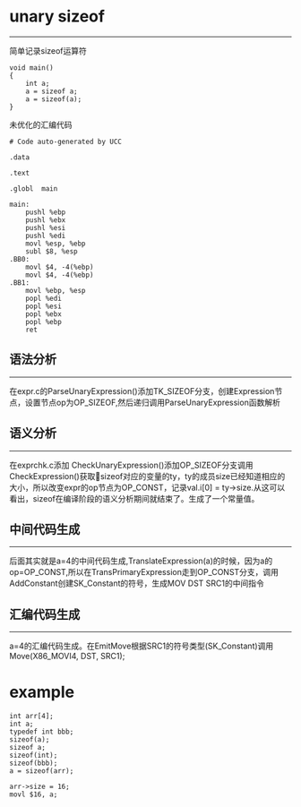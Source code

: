 # unary sizeof
---
简单记录sizeof运算符
```
void main()
{
    int a;
    a = sizeof a;
    a = sizeof(a);
}
```
未优化的汇编代码
```
# Code auto-generated by UCC

.data

.text

.globl	main

main:
	pushl %ebp
	pushl %ebx
	pushl %esi
	pushl %edi
	movl %esp, %ebp
	subl $8, %esp
.BB0:
	movl $4, -4(%ebp)
    movl $4, -4(%ebp)
.BB1:
	movl %ebp, %esp
	popl %edi
	popl %esi
	popl %ebx
	popl %ebp
	ret

```

## 语法分析
---
在expr.c的ParseUnaryExpression()添加TK_SIZEOF分支，创建Expression节点，设置节点op为OP_SIZEOF,然后递归调用ParseUnaryExpression函数解析

## 语义分析
---
在exprchk.c添加 CheckUnaryExpression()添加OP_SIZEOF分支调用CheckExpression()获取sizeof对应的变量的ty，ty的成员size已经知道相应的大小，所以改变expr的op节点为OP_CONST，记录val.i[0] = ty->size.从这可以看出，sizeof在编译阶段的语义分析期间就结束了。生成了一个常量值。

## 中间代码生成
---
后面其实就是a=4的中间代码生成,TranslateExpression(a)的时候，因为a的op=OP_CONST,所以在TransPrimaryExpression走到OP_CONST分支，调用AddConstant创建SK_Constant的符号，生成MOV DST SRC1的中间指令

## 汇编代码生成
---
a=4的汇编代码生成。在EmitMove根据SRC1的符号类型(SK_Constant)调用 Move(X86_MOVI4, DST, SRC1);

# example
```
int arr[4];
int a;
typedef int bbb;
sizeof(a);
sizeof a;
sizeof(int);
sizeof(bbb);
a = sizeof(arr);
```
```
arr->size = 16;
movl $16, a;
```